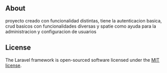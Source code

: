

## About 
proyecto creado con funcionalidad distintas, tiene la autenticacion basica, crud basicos con funcionalidades diversas y spatie como ayuda para la administracion y configuracion de usuarios

## License

The Laravel framework is open-sourced software licensed under the [MIT license](http://opensource.org/licenses/MIT).
